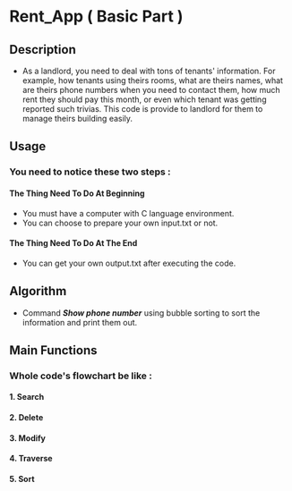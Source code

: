 # Rent_App ( Basic Part )

## Description
- As a landlord, you need to deal with tons of tenants' information. For example, how tenants using theirs rooms, what are theirs names, what are theirs phone numbers when you need to contact them, how much rent they should pay this month, or even which tenant was getting reported such trivias. This code is provide to landlord for them to manage theirs building easily.
## Usage
### You need to notice these two steps : 
#### The Thing Need To Do At Beginning
- You must have a computer with C language environment.
- You can choose to prepare your own input.txt or not.
#### The Thing Need To Do At The End
- You can get your own output.txt after executing the code.
## Algorithm
- Command ***Show phone number*** using bubble sorting to sort the information and print them out.
## Main Functions
### Whole code's flowchart be like :
#### 1. Search

#### 2. Delete

#### 3. Modify

#### 4. Traverse

#### 5. Sort

